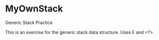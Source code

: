 # MyOwnStack
Generic Stack Practice

This is an exercise for the generic stack data structure. Uses E and <?>.

